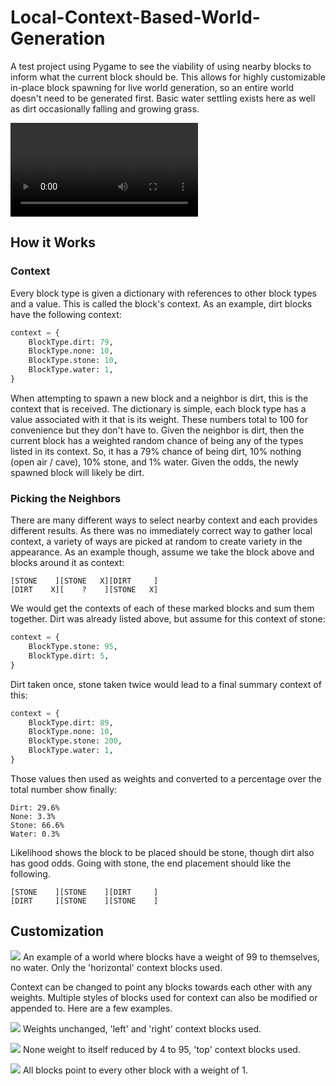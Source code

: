 # Local-Context-Based-World-Generation
A test project using Pygame to see the viability of using nearby blocks
to inform what the current block should be. This allows for highly 
customizable in-place block spawning for live world generation, so an 
entire world doesn't need to be generated first. Basic water settling
exists here as well as dirt occasionally falling and growing grass.

![](readme_image_content/base_test.mp4?raw=true)

## How it Works
### Context
Every block type is given a dictionary with references to other block
types and a value. This is called the block's context. As an example,
dirt blocks have the following context:
```python
context = {
    BlockType.dirt: 79,
    BlockType.none: 10,
    BlockType.stone: 10,
    BlockType.water: 1,
}
```
When attempting to spawn a new block and a neighbor is dirt, this is
the context that is received. The dictionary is simple, each block type
has a value associated with it that is its weight. These numbers total
to 100 for convenience but they don't have to. Given the neighbor is
dirt, then the current block has a weighted random chance of being any
of the types listed in its context. So, it has a 79% chance of being
dirt, 10% nothing (open air / cave), 10% stone, and 1% water. Given the
odds, the newly spawned block will likely be dirt.

### Picking the Neighbors
There are many different ways to select nearby context and each provides
different results. As there was no immediately correct way to gather
local context, a variety of ways are picked at random to create variety
in the appearance. As an example though, assume we take the block above 
and blocks around it as context:
```
[STONE    ][STONE   X][DIRT     ]
[DIRT    X][    ?    ][STONE   X]
```
We would get the contexts of each of these marked blocks and sum them 
together. Dirt was already listed above, but assume for this context of
stone:
```python
context = {
    BlockType.stone: 95,
    BlockType.dirt: 5,
}
```
Dirt taken once, stone taken twice would lead to a final summary context
of this:
```python
context = {
    BlockType.dirt: 89,
    BlockType.none: 10,
    BlockType.stone: 200,
    BlockType.water: 1,
}
```

Those values then used as weights and converted to a percentage over the
total number show finally:
```
Dirt: 29.6%
None: 3.3%
Stone: 66.6%
Water: 0.3%
```
Likelihood shows the block to be placed should be stone, though dirt
also has good odds. Going with stone, the end placement should like the
following.
```
[STONE    ][STONE    ][DIRT     ]
[DIRT     ][STONE    ][STONE    ]
```

## Customization
![](readme_image_context/sticky_horizontal.png?raw=true)
An example of a world where blocks have a weight of 99 to themselves,
no water. Only the 'horizontal' context blocks used.

Context can be changed to point any blocks towards each other with any
weights. Multiple styles of blocks used for context can also be modified
or appended to. Here are a few examples.

![](readme_image_context/regular_left_right.png?raw=true)
Weights unchanged, 'left' and 'right' context blocks used.

![](readme_image_context/top.png?raw=true)
None weight to itself reduced by 4 to 95, 'top' context blocks used.

![](readme_image_context/context_balanced.png?raw=true)
All blocks point to every other block with a weight of 1.
